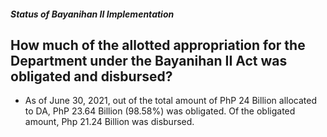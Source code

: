 ##### Status of Bayanihan II Implementation

## How much of the allotted appropriation for the Department under the Bayanihan II Act was obligated and disbursed?


 - As of June 30, 2021, out of the total amount of PhP 24 Billion allocated to DA, PhP 23.64 Billion (98.58%) was obligated. Of the obligated amount, Php 21.24 Billion was disbursed.
